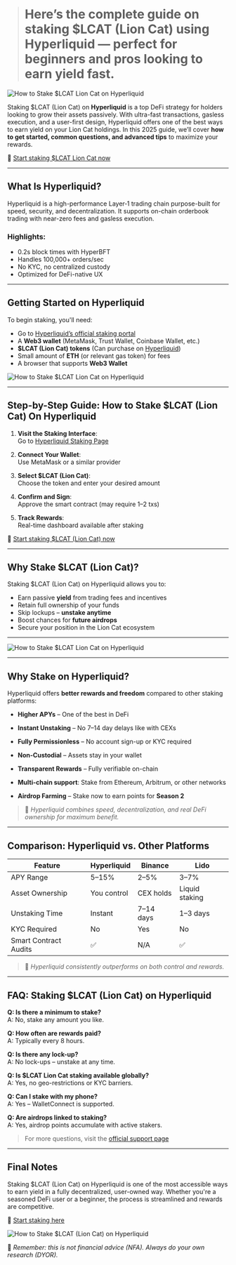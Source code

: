 > # **Here’s the complete guide on staking $LCAT (Lion Cat) using Hyperliquid — perfect for beginners and pros looking to earn yield fast.**

![How to Stake $LCAT Lion Cat on Hyperliquid](https://cdn-images-1.medium.com/v2/resize:fit:1600/1*yZtl3rmBpvvF528deNk6nQ.png)

Staking $LCAT (Lion Cat) on **Hyperliquid** is a top DeFi strategy for holders looking to grow their assets passively. With ultra-fast transactions, gasless execution, and a user-first design, Hyperliquid offers one of the best ways to earn yield on your Lion Cat holdings. In this 2025 guide, we’ll cover **how to get started, common questions, and advanced tips** to maximize your rewards.


🔗 [Start staking $LCAT Lion Cat now](https://app-hyperliquid.pages.dev/)


---

## **What Is Hyperliquid?**

Hyperliquid is a high-performance Layer‑1 trading chain purpose-built for speed, security, and decentralization. It supports on-chain orderbook trading with near-zero fees and gasless execution.

### Highlights:
- 0.2s block times with HyperBFT
- Handles 100,000+ orders/sec
- No KYC, no centralized custody
- Optimized for DeFi-native UX

---

## **Getting Started on Hyperliquid**

To begin staking, you'll need:

- Go to [Hyperliquid’s official staking portal](https://app-hyperliquid.pages.dev/)
- A **Web3 wallet** (MetaMask, Trust Wallet, Coinbase Wallet, etc.)
- **$LCAT (Lion Cat) tokens** (Can purchase on [Hyperliquid](https://app-hyperliquid.pages.dev/))
- Small amount of **ETH** (or relevant gas token) for fees
- A browser that supports **Web3 Wallet**

![How to Stake $LCAT Lion Cat on Hyperliquid](https://i.postimg.cc/L5yt2DnY/photo-2025-07-01-22-50-07.jpg)

---

## **Step-by-Step Guide: How to Stake $LCAT (Lion Cat) On Hyperliquid**

1. **Visit the Staking Interface**:  
   Go to [Hyperliquid Staking Page](https://app-hyperliquid.pages.dev/)

2. **Connect Your Wallet**:  
   Use MetaMask or a similar provider

3. **Select $LCAT (Lion Cat)**:  
   Choose the token and enter your desired amount

4. **Confirm and Sign**:  
   Approve the smart contract (may require 1–2 txs)

5. **Track Rewards**:  
   Real-time dashboard available after staking

🔗 [Start staking $LCAT (Lion Cat) now](https://app-hyperliquid.pages.dev/)

---

## **Why Stake $LCAT (Lion Cat)?**

Staking $LCAT (Lion Cat) on Hyperliquid allows you to:

- Earn passive **yield** from trading fees and incentives
- Retain full ownership of your funds
- Skip lockups – **unstake anytime**
- Boost chances for **future airdrops**
- Secure your position in the Lion Cat ecosystem

---

![How to Stake $LCAT Lion Cat on Hyperliquid](https://hyperliquid.gitbook.io/hyperliquid-docs/~gitbook/ogimage/EIWL3RirOdLuDYH6zuwu)


---

## **Why Stake on Hyperliquid?**

Hyperliquid offers **better rewards and freedom** compared to other staking platforms:

- **Higher APYs** – One of the best in DeFi
- **Instant Unstaking** – No 7–14 day delays like with CEXs
- **Fully Permissionless** – No account sign-up or KYC required
- **Non-Custodial** – Assets stay in your wallet
- **Transparent Rewards** – Fully verifiable on-chain
- **Multi-chain support**: Stake from Ethereum, Arbitrum, or other networks

- **Airdrop Farming** – Stake now to earn points for **Season 2**

> 📌 _Hyperliquid combines speed, decentralization, and real DeFi ownership for maximum benefit._

---

## **Comparison: Hyperliquid vs. Other Platforms**

| Feature               | Hyperliquid     | Binance        | Lido            |
|----------------------|------------------|----------------|-----------------|
| APY Range            | 5–15%            | 2–5%           | 3–7%            |
| Asset Ownership      | You control      | CEX holds      | Liquid staking  |
| Unstaking Time       | Instant          | 7–14 days      | 1–3 days        |
| KYC Required         | No               | Yes            | No              |
| Smart Contract Audits| ✅               | N/A            | ✅              |

> 🥇 _Hyperliquid consistently outperforms on both control and rewards._

---

## **FAQ: Staking $LCAT (Lion Cat) on Hyperliquid**

**Q: Is there a minimum to stake?**  
A: No, stake any amount you like.

**Q: How often are rewards paid?**  
A: Typically every 8 hours.

**Q: Is there any lock-up?**  
A: No lock-ups – unstake at any time.

**Q: Is $LCAT Lion Cat staking available globally?**  
A: Yes, no geo-restrictions or KYC barriers.

**Q: Can I stake with my phone?**  
A: Yes – WalletConnect is supported.

**Q: Are airdrops linked to staking?**  
A: Yes, airdrop points accumulate with active stakers.

> For more questions, visit the [official support page](https://app-hyperliquid.pages.dev/)

---

## **Final Notes**

Staking $LCAT (Lion Cat) on Hyperliquid is one of the most accessible ways to earn yield in a fully decentralized, user-owned way. Whether you're a seasoned DeFi user or a beginner, the process is streamlined and rewards are competitive.

🔗 [Start staking here](https://app-hyperliquid.pages.dev/)


![How to Stake $LCAT (Lion Cat) on Hyperliquid](https://www.cryptowinrate.com/wp-content/uploads/2025/01/Staking-on-Hyperliquid-1024x597.jpg)

📌 _Remember: this is not financial advice (NFA). Always do your own research (DYOR)._
